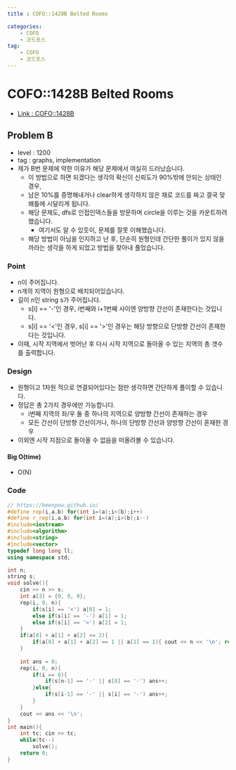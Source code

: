 ```yaml
---
title : COFO::1428B Belted Rooms

categories:
    - COFO
    - 코드포스
tag:
    - COFO
    - 코드포스
---
```

# COFO::1428B Belted Rooms
- [Link : COFO::1428B](https://codeforces.com/problemset/problem/1428/B)

## Problem B

- level : 1200
- tag : graphs, implementation
- 제가 B번 문제에 약한 이유가 해당 문제에서 여실히 드러났습니다.
  - 이 방법으로 하면 되겠다는 생각의 확신이 신뢰도가 90%밖에 안되는 상태인 경우,
  - 남은 10%를 증명해내거나 clear하게 생각하지 않은 채로 코드를 짜고 결국 맞왜틀에 시달리게 됩니다.
  - 해당 문제도, dfs로 인접인덱스들을 방문하며 circle을 이루는 것을 카운트하려했습니다.
    - 여기서도 알 수 있듯이, 문제를 잘못 이해했습니다.
  - 해당 방법이 아님을 인지하고 난 후, 단순히 원형인데 간단한 풀이가 있지 않을까라는 생각을 하게 되었고 방법을 찾아내 풀었습니다.

### Point
- n이 주어집니다.
- n개의 지역이 원형으로 배치되어있습니다.
- 길이 n인 string s가 주어집니다.
  - s[i] == '-'인 경우, i번째와 i+1번째 사이엔 양방향 간선이 존재한다는 것입니다.
  - s[i] == '<'인 경우, s[i] == '>'인 경우는 해당 방향으로 단방향 간선이 존재한다는 것입니다.
- 이때, 시작 지역에서 벗어난 후 다시 시작 지역으로 돌아올 수 있는 지역의 총 갯수를 출력합니다.

### Design
- 원형이고 1차원 적으로 연결되어있다는 점만 생각하면 간단하게 풀이할 수 있습니다.
- 정답은 총 2가지 경우에만 가능합니다.
  - i번째 지역의 좌/우 둘 중 하나의 지역으로 양방향 간선이 존재하는 경우
  - 모든 간선이 단방향 간선이거나, 하나의 단방향 간선과 양방향 간선이 혼재한 경우
- 이외엔 시작 지점으로 돌아올 수 없음을 떠올려볼 수 있습니다.

#### Big O(time)
- O(N)

### Code

```cpp
// https://beenpow.github.io/
#define rep(i,a,b) for(int i=(a);i<(b);i++)
#define r_rep(i,a,b) for(int i=(a);i>(b);i--)
#include<iostream>
#include<algorithm>
#include<string>
#include<vector>
typedef long long ll;
using namespace std;

int n;
string s;
void solve(){
    cin >> n >> s;
    int a[3] = {0, 0, 0};
    rep(i, 0, n){
        if(s[i] == '<') a[0] = 1;
        else if(s[i] == '-') a[1] = 1;
        else if(s[i] == '>') a[2] = 1;
    }
    if(a[0] + a[1] + a[2] <= 2){
        if(a[0] + a[1] + a[2] == 1 || a[1] == 1){ cout << n << '\n'; return; }
    }
    
    int ans = 0;
    rep(i, 0, n){
        if(i == 0){
            if(s[n-1] == '-' || s[0] == '-') ans++;
        }else{
            if(s[i-1] == '-' || s[i] == '-') ans++;
        }
    }
    cout << ans << '\n';
}
int main(){
    int tc; cin >> tc;
    while(tc--)
        solve();
    return 0;
}
```
